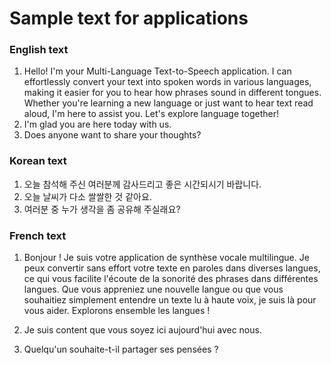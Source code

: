 # Sample text for applications

### English text

1. Hello! I'm your Multi-Language Text-to-Speech application. I can effortlessly convert your text into spoken words in various languages, making it easier for you to hear how phrases sound in different tongues. Whether you're learning a new language or just want to hear text read aloud, I'm here to assist you. Let's explore language together!
2. I'm glad you are here today with us.
3. Does anyone want to share your thoughts?

### Korean text

1. 오늘 참석해 주신 여러분께 감사드리고 좋은 시간되시기 바랍니다.
2. 오늘 날씨가 다소 쌀쌀한 것 같아요.
3. 여러분 중 누가 생각을 좀 공유해 주실래요?

### French text

1. Bonjour ! Je suis votre application de synthèse vocale multilingue. Je peux convertir sans effort votre texte en paroles dans diverses langues, ce qui vous facilite l'écoute de la sonorité des phrases dans différentes langues. Que vous appreniez une nouvelle langue ou que vous souhaitiez simplement entendre un texte lu à haute voix, je suis là pour vous aider. Explorons ensemble les langues !

2. Je suis content que vous soyez ici aujourd'hui avec nous.

3. Quelqu'un souhaite-t-il partager ses pensées ?
